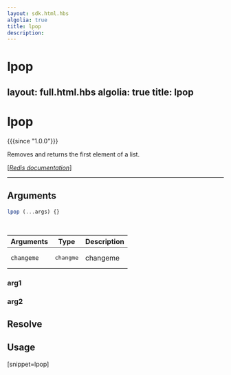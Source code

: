 ```yaml
---
layout: sdk.html.hbs
algolia: true
title: lpop
description:
---
```


# lpop
layout: full.html.hbs
algolia: true
title: lpop
---

# lpop

{{{since "1.0.0"}}}

Removes and returns the first element of a list.

[[_Redis documentation_]](https://redis.io/commands/lpop)

---

## Arguments

```js
lpop (...args) {}

```

<br/>

| Arguments    | Type    | Description |
|--------------|---------|-------------|
| ``changeme`` | <pre>changme</pre> | changeme    |

### arg1

### arg2

## Resolve

## Usage

[snippet=lpop]
